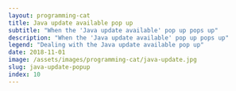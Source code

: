 ```yaml
---
layout: programming-cat
title: Java update available pop up
subtitle: "When the 'Java update available' pop up pops up"
description: "When the 'Java update available' pop up pops up"
legend: "Dealing with the Java update available pop up"
date: 2018-11-01
image: /assets/images/programming-cat/java-update.jpg
slug: java-update-popup
index: 10
---
```

